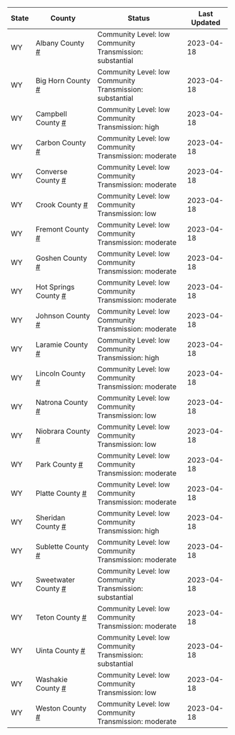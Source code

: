 State | County | Status | Last Updated
--- | --- | --- | --- 
WY | Albany County <a href="#albany_county">#</a> | <a name="albany_county"></a>Community Level: low<br/>Community Transmission: substantial | 2023-04-18
WY | Big Horn County <a href="#big_horn_county">#</a> | <a name="big_horn_county"></a>Community Level: low<br/>Community Transmission: substantial | 2023-04-18
WY | Campbell County <a href="#campbell_county">#</a> | <a name="campbell_county"></a>Community Level: low<br/>Community Transmission: high | 2023-04-18
WY | Carbon County <a href="#carbon_county">#</a> | <a name="carbon_county"></a>Community Level: low<br/>Community Transmission: moderate | 2023-04-18
WY | Converse County <a href="#converse_county">#</a> | <a name="converse_county"></a>Community Level: low<br/>Community Transmission: moderate | 2023-04-18
WY | Crook County <a href="#crook_county">#</a> | <a name="crook_county"></a>Community Level: low<br/>Community Transmission: low | 2023-04-18
WY | Fremont County <a href="#fremont_county">#</a> | <a name="fremont_county"></a>Community Level: low<br/>Community Transmission: moderate | 2023-04-18
WY | Goshen County <a href="#goshen_county">#</a> | <a name="goshen_county"></a>Community Level: low<br/>Community Transmission: moderate | 2023-04-18
WY | Hot Springs County <a href="#hot_springs_county">#</a> | <a name="hot_springs_county"></a>Community Level: low<br/>Community Transmission: moderate | 2023-04-18
WY | Johnson County <a href="#johnson_county">#</a> | <a name="johnson_county"></a>Community Level: low<br/>Community Transmission: moderate | 2023-04-18
WY | Laramie County <a href="#laramie_county">#</a> | <a name="laramie_county"></a>Community Level: low<br/>Community Transmission: high | 2023-04-18
WY | Lincoln County <a href="#lincoln_county">#</a> | <a name="lincoln_county"></a>Community Level: low<br/>Community Transmission: moderate | 2023-04-18
WY | Natrona County <a href="#natrona_county">#</a> | <a name="natrona_county"></a>Community Level: low<br/>Community Transmission: low | 2023-04-18
WY | Niobrara County <a href="#niobrara_county">#</a> | <a name="niobrara_county"></a>Community Level: low<br/>Community Transmission: low | 2023-04-18
WY | Park County <a href="#park_county">#</a> | <a name="park_county"></a>Community Level: low<br/>Community Transmission: moderate | 2023-04-18
WY | Platte County <a href="#platte_county">#</a> | <a name="platte_county"></a>Community Level: low<br/>Community Transmission: moderate | 2023-04-18
WY | Sheridan County <a href="#sheridan_county">#</a> | <a name="sheridan_county"></a>Community Level: low<br/>Community Transmission: high | 2023-04-18
WY | Sublette County <a href="#sublette_county">#</a> | <a name="sublette_county"></a>Community Level: low<br/>Community Transmission: moderate | 2023-04-18
WY | Sweetwater County <a href="#sweetwater_county">#</a> | <a name="sweetwater_county"></a>Community Level: low<br/>Community Transmission: substantial | 2023-04-18
WY | Teton County <a href="#teton_county">#</a> | <a name="teton_county"></a>Community Level: low<br/>Community Transmission: moderate | 2023-04-18
WY | Uinta County <a href="#uinta_county">#</a> | <a name="uinta_county"></a>Community Level: low<br/>Community Transmission: substantial | 2023-04-18
WY | Washakie County <a href="#washakie_county">#</a> | <a name="washakie_county"></a>Community Level: low<br/>Community Transmission: low | 2023-04-18
WY | Weston County <a href="#weston_county">#</a> | <a name="weston_county"></a>Community Level: low<br/>Community Transmission: moderate | 2023-04-18
